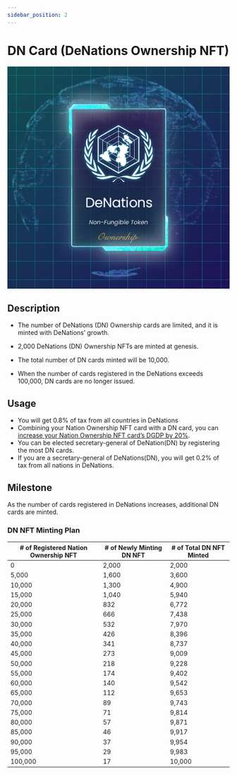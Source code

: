 ```yaml
---
sidebar_position: 2
---
```


# DN Card (DeNations Ownership NFT)

![DN Card](./assets/dn-card/image.png)

## Description

- The number of DeNations (DN) Ownership cards are limited, and it is minted with DeNations’ growth.

- 2,000 DeNations (DN) Ownership NFTs are minted at genesis.
- The total number of DN cards minted will be 10,000.
- When the number of cards registered in the DeNations exceeds 100,000, DN cards are no longer issued.

## Usage

- You will get 0.8% of tax from all countries in DeNations
- Combining your Nation Ownership NFT card with a DN card, you can <u>increase your Nation Ownership NFT card’s DGDP by 20%</u>.
- You can be elected secretary-general of DeNation(DN) by registering the most DN cards.
- If you are a secretary-general of DeNations(DN), you will get 0.2% of tax from all nations in DeNations.

## Milestone

As the number of cards registered in DeNations increases, additional DN cards are minted.

### DN NFT Minting Plan

| # of Registered   Nation Ownership NFT | # of Newly Minting DN NFT | # of Total DN NFT Minted |
|----------------------------------------|---------------------------|--------------------------|
| 0                                      | 2,000                     | 2,000                    |
| 5,000                                  | 1,600                     | 3,600                    |
| 10,000                                 | 1,300                     | 4,900                    |
| 15,000                                 | 1,040                     | 5,940                    |
| 20,000                                 | 832                       | 6,772                    |
| 25,000                                 | 666                       | 7,438                    |
| 30,000                                 | 532                       | 7,970                    |
| 35,000                                 | 426                       | 8,396                    |
| 40,000                                 | 341                       | 8,737                    |
| 45,000                                 | 273                       | 9,009                    |
| 50,000                                 | 218                       | 9,228                    |
| 55,000                                 | 174                       | 9,402                    |
| 60,000                                 | 140                       | 9,542                    |
| 65,000                                 | 112                       | 9,653                    |
| 70,000                                 | 89                        | 9,743                    |
| 75,000                                 | 71                        | 9,814                    |
| 80,000                                 | 57                        | 9,871                    |
| 85,000                                 | 46                        | 9,917                    |
| 90,000                                 | 37                        | 9,954                    |
| 95,000                                 | 29                        | 9,983                    |
| 100,000                                | 17                        | 10,000                   |
